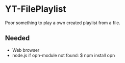 # YT-FilePlaylist

Poor something to play a own created playlist from a file.

## Needed
- Web browser
- node.js
  if opn-module not found: $ npm install opn
